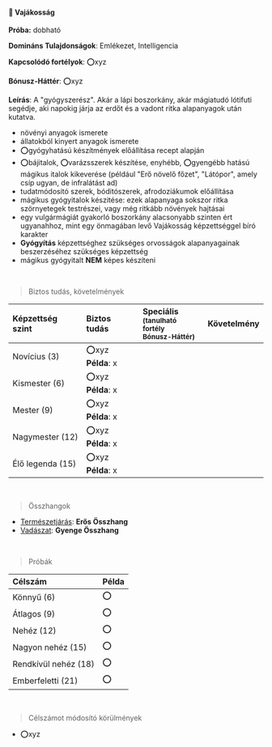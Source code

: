#### 🔵 Vajákosság

**Próba:** dobható

**Domináns Tulajdonságok**: Emlékezet, Intelligencia

**Kapcsolódó fortélyok**: ⭕xyz

**Bónusz-Háttér**: ⭕xyz

**Leírás**: A "gyógyszerész". Akár a lápi boszorkány, akár mágiatudó lótifuti segédje, aki napokig járja az erdőt és a vadont ritka alapanyagok után kutatva.

- növényi anyagok ismerete
- állatokból kinyert anyagok ismerete
- ⭕gyógyhatású készítmények előállítása recept alapján
- ⭕bájitalok, ⭕varázsszerek készítése, enyhébb, ⭕gyengébb hatású mágikus italok kikeverése (például "Erő növelő főzet", "Látópor", amely csíp ugyan, de infralátást ad)
- tudatmódositó szerek, bóditószerek, afrodoziákumok előállítása
- mágikus gyógyitalok készitése: ezek alapanyaga sokszor ritka szörnyetegek testrészei, vagy még ritkább növények hajtásai
- egy vulgármágiát gyakorló boszorkány alacsonyabb szinten ért ugyanahhoz, mint egy önmagában levő Vajákosság képzettséggel bíró karakter
- **Gyógyítás** képzettséghez szükséges orvosságok alapanyagainak beszerzéséhez szükséges képzettség
- mágikus gyógyitalt **NEM** képes készíteni

<br />

> Biztos tudás, követelmények

| Képzettség szint | Biztos tudás            | Speciális <br /><sub>(tanulható fortély<br />Bónusz-Háttér)</sub> | Követelmény |
|:---------------- |:----------------------- |:------------------------------------------------------------------ |:-----------:|
| Novícius (3)     | ⭕xyz <br /> **Példa**: x |                                                                    |             |
| Kismester (6)    | ⭕xyz <br /> **Példa**: x |                                                                    |             |
| Mester (9)       | ⭕xyz <br /> **Példa**: x |                                                                    |             |
| Nagymester (12)  | ⭕xyz <br /> **Példa**: x |                                                                    |             |
| Élő legenda (15) | ⭕xyz <br /> **Példa**: x |                                                                    |             |

<br />

> Összhangok

- [Természetjárás](termeszetjaras.md): **Erős Összhang**
- [Vadászat](vadaszat.md): **Gyenge Összhang**

<br />

> Próbák

| Célszám | Példa  |
| :----------- | :----------- |
| Könnyű       (6)  | ⭕ |
| Átlagos      (9)  | ⭕ |
| Nehéz        (12) | ⭕ |
| Nagyon nehéz (15) | ⭕ |
| Rendkívül nehéz (18) | ⭕ |
| Emberfeletti (21) | ⭕ |

<br />

> Célszámot módosító körülmények

- ⭕xyz

